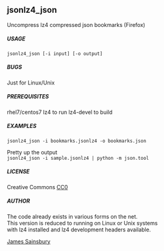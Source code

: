 ## jsonlz4_json
Uncompress lz4 compressed json bookmarks (Firefox)

##### USAGE
`jsonlz4_json [-i input] [-o output]`

##### BUGS
Just for Linux/Unix 

##### PREREQUISITES

rhel7/centos7
	lz4 	to run
	lz4-devel to build

##### EXAMPLES

`jsonlz4_json -i bookmarks.jsonlz4 -o bookmarks.json`

Pretty up the output<br> 
`jsonlz4_json -i sample.jsonlz4 | python -m json.tool`

##### LICENSE
Creative Commons
[CC0](http://creativecommons.org/publicdomain/zero/1.0/legalcode)  

##### AUTHOR
The code already exists in various forms on the net.<br>
This version is reduced to running on Linux or Unix systems<br>
with lz4 installed and lz4 development headers available.

[James Sainsbury](mailto:toves@sdf.lonestar.org)

